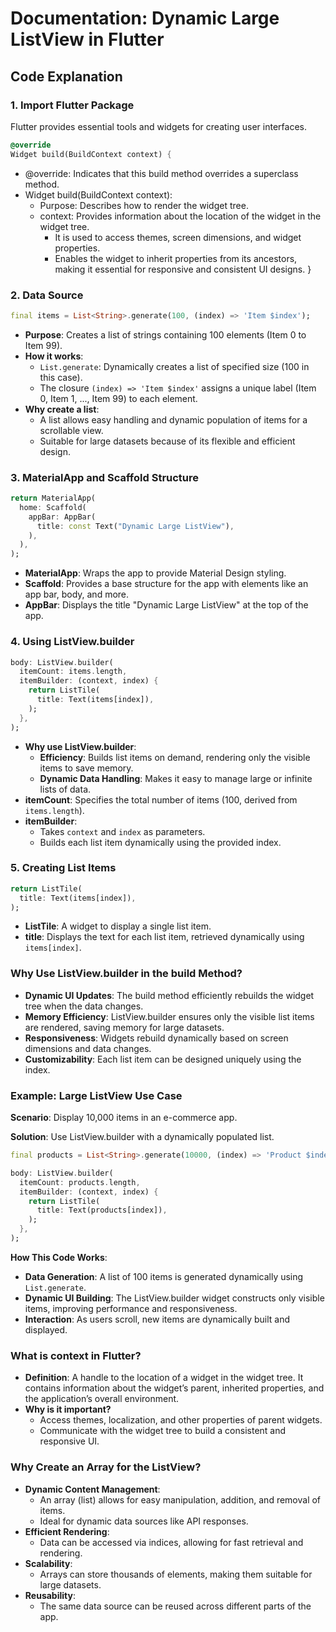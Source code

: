 
# Documentation: Dynamic Large ListView in Flutter

## Code Explanation

### 1. Import Flutter Package
Flutter provides essential tools and widgets for creating user interfaces.

```dart
@override
Widget build(BuildContext context) {
```
 - @override: Indicates that this build method overrides a superclass method.
 - Widget build(BuildContext context):
   - Purpose: Describes how to render the widget tree.
   - context: Provides information about the location of the widget in the widget tree.
     - It is used to access themes, screen dimensions, and widget properties.
     - Enables the widget to inherit properties from its ancestors, making it essential for responsive and consistent UI designs.
}


### 2. Data Source

```dart
final items = List<String>.generate(100, (index) => 'Item $index');
```

- **Purpose**: Creates a list of strings containing 100 elements (Item 0 to Item 99).
- **How it works**:
  - `List.generate`: Dynamically creates a list of specified size (100 in this case).
  - The closure `(index) => 'Item $index'` assigns a unique label (Item 0, Item 1, ..., Item 99) to each element.
- **Why create a list**:
  - A list allows easy handling and dynamic population of items for a scrollable view.
  - Suitable for large datasets because of its flexible and efficient design.

### 3. MaterialApp and Scaffold Structure

```dart
return MaterialApp(
  home: Scaffold(
    appBar: AppBar(
      title: const Text("Dynamic Large ListView"),
    ),
  ),
);
```

- **MaterialApp**: Wraps the app to provide Material Design styling.
- **Scaffold**: Provides a base structure for the app with elements like an app bar, body, and more.
- **AppBar**: Displays the title "Dynamic Large ListView" at the top of the app.

### 4. Using ListView.builder

```dart
body: ListView.builder(
  itemCount: items.length,
  itemBuilder: (context, index) {
    return ListTile(
      title: Text(items[index]),
    );
  },
);
```

- **Why use ListView.builder**:
  - **Efficiency**: Builds list items on demand, rendering only the visible items to save memory.
  - **Dynamic Data Handling**: Makes it easy to manage large or infinite lists of data.
- **itemCount**: Specifies the total number of items (100, derived from `items.length`).
- **itemBuilder**:
  - Takes `context` and `index` as parameters.
  - Builds each list item dynamically using the provided index.

### 5. Creating List Items

```dart
return ListTile(
  title: Text(items[index]),
);
```

- **ListTile**: A widget to display a single list item.
- **title**: Displays the text for each list item, retrieved dynamically using `items[index]`.

### Why Use ListView.builder in the build Method?

- **Dynamic UI Updates**: The build method efficiently rebuilds the widget tree when the data changes.
- **Memory Efficiency**: ListView.builder ensures only the visible list items are rendered, saving memory for large datasets.
- **Responsiveness**: Widgets rebuild dynamically based on screen dimensions and data changes.
- **Customizability**: Each list item can be designed uniquely using the index.

### Example: Large ListView Use Case

**Scenario**: Display 10,000 items in an e-commerce app.

**Solution**: Use ListView.builder with a dynamically populated list.

```dart
final products = List<String>.generate(10000, (index) => 'Product $index');

body: ListView.builder(
  itemCount: products.length,
  itemBuilder: (context, index) {
    return ListTile(
      title: Text(products[index]),
    );
  },
);
```

**How This Code Works**:
- **Data Generation**: A list of 100 items is generated dynamically using `List.generate`.
- **Dynamic UI Building**: The ListView.builder widget constructs only visible items, improving performance and responsiveness.
- **Interaction**: As users scroll, new items are dynamically built and displayed.

### What is context in Flutter?

- **Definition**: A handle to the location of a widget in the widget tree. It contains information about the widget’s parent, inherited properties, and the application’s overall environment.
- **Why is it important?**
  - Access themes, localization, and other properties of parent widgets.
  - Communicate with the widget tree to build a consistent and responsive UI.

### Why Create an Array for the ListView?

- **Dynamic Content Management**:
  - An array (list) allows for easy manipulation, addition, and removal of items.
  - Ideal for dynamic data sources like API responses.
- **Efficient Rendering**:
  - Data can be accessed via indices, allowing for fast retrieval and rendering.
- **Scalability**:
  - Arrays can store thousands of elements, making them suitable for large datasets.
- **Reusability**:
  - The same data source can be reused across different parts of the app.

